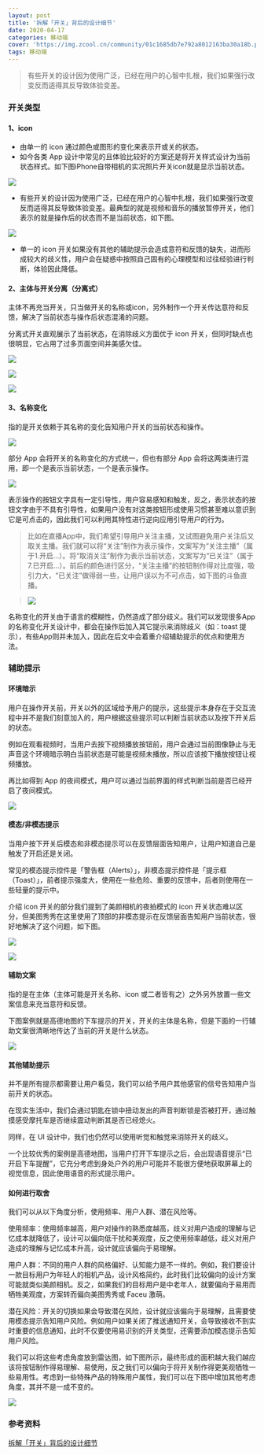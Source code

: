 ```yaml
---
layout: post
title: '拆解「开关」背后的设计细节'
date: 2020-04-17
categories: 移动端
cover: 'https://img.zcool.cn/community/01c1685db7e792a8012163ba30a18b.png'
tags: 移动端
---
```


> 有些开关的设计因为使用广泛，已经在用户的心智中扎根，我们如果强行改变反而适得其反导致体验变差。

### 开关类型

#### 1、icon

* 由单一的 icon 通过颜色或图形的变化来表示开或关的状态。
* 如今各类 App 设计中常见的且体验比较好的方案还是将开关样式设计为当前状态样式。如下图iPhone自带相机的实况照片开关icon就是显示当前状态。

![](https://img.zcool.cn/community/016d375d44dbe8a8012187f4421795.png)

* 有些开关的设计因为使用广泛，已经在用户的心智中扎根，我们如果强行改变反而适得其反导致体验变差。最典型的就是视频和音乐的播放暂停开关，他们表示的就是操作后的状态而不是当前状态，如下图。

![](https://img.zcool.cn/community/0153d45d44dcd2a8012187f41b4364.png)

* 单一的 icon 开关如果没有其他的辅助提示会造成意符和反馈的缺失，进而形成较大的歧义性，用户会在疑惑中按照自己固有的心理模型和过往经验进行判断，体验因此降低。

#### 2、主体与开关分离（分离式）

主体不再充当开关，只当做开关的名称或icon，另外制作一个开关传达意符和反馈，解决了当前状态与操作后状态混淆的问题。

分离式开关直观展示了当前状态，在消除歧义方面优于 icon 开关，但同时缺点也很明显，它占用了过多页面空间并美感欠佳。

![](https://img.zcool.cn/community/01662f5d44dcffa80120695c6c86a4.png)

![](https://img.zcool.cn/community/01ab175d44dd30a80120695c216c19.png)

![](https://img.zcool.cn/community/018f4e5d44dd45a80120695c297160.png)

#### 3、名称变化
指的是开关依赖于其名称的变化告知用户开关的当前状态和操作。

![](https://img.zcool.cn/community/019a975d44dd61a8012187f4911507.png)

部分 App 会将开关的名称变化的方式统一，但也有部分 App 会将这两类进行混用，即一个是表示当前状态，一个是表示操作。

![](https://img.zcool.cn/community/0126805d44dd78a8012187f417bcba.png)

表示操作的按钮文字具有一定引导性，用户容易感知和触发，反之，表示状态的按钮文字由于不具有引导性，如果用户没有对这类按钮形成使用习惯甚至难以意识到它是可点击的，因此我们可以利用其特性进行逆向应用引导用户的行为。

> 比如在直播App中，我们希望引导用户关注主播，又试图避免用户关注后又取关主播。我们就可以将“关注”制作为表示操作，文案写为“关注主播”（属于1.开启...）。将“取消关注”制作为表示当前状态，文案写为“已关注”（属于7.已开启...）。前后的颜色进行区分，“关注主播”的按钮制作得对比度强，吸引力大，“已关注”做得弱一些，让用户误以为不可点击，如下图的斗鱼直播。

> ![](https://img.zcool.cn/community/0175625d44dd89a8012187f4b02b0b.png)

名称变化的开关由于语言的模糊性，仍然造成了部分歧义。我们可以发现很多App的名称变化开关设计中，都会在操作后加入其它提示来消除歧义（如：toast 提示），有些App则并未加入，因此在后文中会着重介绍辅助提示的优点和使用方法。


### 辅助提示

#### 环境暗示
用户在操作开关前，开关以外的区域给予用户的提示，这些提示本身存在于交互流程中并不是我们刻意加入的，用户根据这些提示可以判断当前状态以及按下开关后的状态。

例如在观看视频时，当用户去按下视频播放按钮前，用户会通过当前图像静止与无声音这个环境暗示明白当前状态是可能是视频未播放，所以应该按下播放按钮让视频播放。

再比如得到 App 的夜间模式，用户可以通过当前界面的样式判断当前是否已经开启了夜间模式。

![](https://img.zcool.cn/community/01accf5d44ddc1a8012187f492223e.png)

#### 模态/非模态提示

当用户按下开关后模态和非模态提示可以在反馈层面告知用户，让用户知道自己是触发了开启还是关闭。

常见的模态提示控件是「警告框（Alerts）」，非模态提示控件是「提示框（Toast）」，前者提示强度大，使用在一些危险、重要的反馈中，后者则使用在一些轻量的提示中。

介绍 icon 开关的部分我们提到了美颜相机的夜拍模式的 icon 开关状态难以区分，但美图秀秀在这里使用了顶部的非模态提示在反馈层面告知用户当前状态，很好地解决了这个问题，如下图。

![](https://img.zcool.cn/community/011cc75d44dde1a8012187f4dbf38f.png)

![](https://img.zcool.cn/community/012cf45d44ddf6a8012187f45034dd.png)

#### 辅助文案
指的是在主体（主体可能是开关名称、icon 或二者皆有之）之外另外放置一些文案信息来充当意符和反馈。

下图案例就是高德地图的下车提示的开关，开关的主体是名称，但是下面的一行辅助文案很清晰地传达了当前的开关是什么状态。

![](https://img.zcool.cn/community/01b7b15d44de0da80120695c401478.png)

#### 其他辅助提示

并不是所有提示都需要让用户看见，我们可以给予用户其他感官的信号告知用户当前开关的状态。

在现实生活中，我们会通过钥匙在锁中扭动发出的声音判断锁是否被打开，通过触摸感受摩托车是否继续震动判断其是否已经熄火。

同样，在 UI 设计中，我们也仍然可以使用听觉和触觉来消除开关的歧义。

一个比较优秀的案例是高德地图，当用户打开下车提示之后，会出现语音提示“已开启下车提醒”，它充分考虑到身处户外的用户可能并不能很方便地获取屏幕上的视觉信息，因此使用语音的形式提示用户。

#### 如何进行取舍

我们可以从以下角度分析，使用频率、用户人群、潜在风险等。

使用频率：使用频率越高，用户对操作的熟悉度越高，歧义对用户造成的理解与记忆成本就降低了，设计可以偏向低干扰和美观度，反之使用频率越低，歧义对用户造成的理解与记忆成本升高，设计就应该偏向于易理解。

用户人群：不同的用户人群的风格偏好、认知能力是不一样的。例如，我们要设计一款目标用户为年轻人的相机产品，设计风格简约，此时我们比较偏向的设计方案可能就类似美颜相机。反之，如果我们的目标用户是中老年人，就要偏向于易用而牺牲美观度，方案转而偏向美图秀秀或 Faceu 激萌。

潜在风险：开关的切换如果会导致潜在风险，设计就应该偏向于易理解，且需要使用模态提示告知用户风险。例如用户如果关闭了推送通知开关，会导致接收不到实时重要的信息通知，此时不仅要使用易识别的开关类型，还需要添加模态提示告知用户风险。

我们可以将这些考虑角度放到雷达图，如下图所示，最终形成的面积越大我们越应该将按钮制作得易理解、易使用，反之我们可以偏向于将开关制作得更美观牺牲一些易用性。考虑到一些特殊产品的特殊用户属性，我们可以在下图中增加其他考虑角度，其并不是一成不变的。

![](https://img.zcool.cn/community/0197b85d44de5ea8012187f45c2c1d.png)

### 参考资料

[拆解「开关」背后的设计细节](https://m.zcool.com.cn/article/ZMTAxMDMzMg==.html)